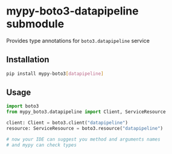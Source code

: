 # mypy-boto3-datapipeline submodule

Provides type annotations for `boto3.datapipeline` service

## Installation

```bash
pip install mypy-boto3[datapipeline]
```

## Usage

```python
import boto3
from mypy_boto3.datapipeline import Client, ServiceResource

client: Client = boto3.client("datapipeline")
resource: ServiceResource = boto3.resource("datapipeline")

# now your IDE can suggest you method and arguments names
# and mypy can check types
```


